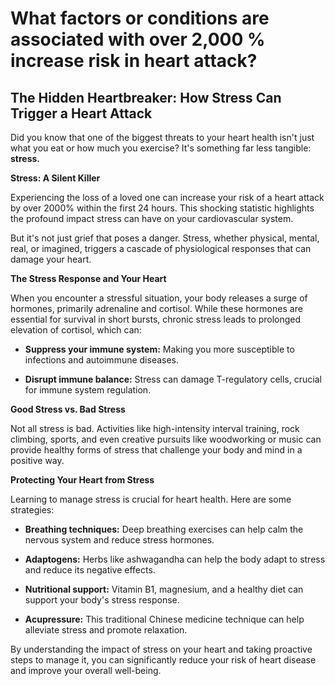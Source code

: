 # What factors or conditions are associated with over 2,000 % increase risk in heart attack?

## The Hidden Heartbreaker: How Stress Can Trigger a Heart Attack

Did you know that one of the biggest threats to your heart health isn't just what you eat or how much you exercise? It's something far less tangible: **stress.**

**Stress: A Silent Killer**

Experiencing the loss of a loved one can increase your risk of a heart attack by over 2000% within the first 24 hours. This shocking statistic highlights the profound impact stress can have on your cardiovascular system.

But it's not just grief that poses a danger. Stress, whether physical, mental, real, or imagined, triggers a cascade of physiological responses that can damage your heart.

**The Stress Response and Your Heart**

When you encounter a stressful situation, your body releases a surge of hormones, primarily adrenaline and cortisol. While these hormones are essential for survival in short bursts, chronic stress leads to prolonged elevation of cortisol, which can:

- **Suppress your immune system:** Making you more susceptible to infections and autoimmune diseases.

- **Disrupt immune balance:** Stress can damage T-regulatory cells, crucial for immune system regulation.

**Good Stress vs. Bad Stress**

Not all stress is bad. Activities like high-intensity interval training, rock climbing, sports, and even creative pursuits like woodworking or music can provide healthy forms of stress that challenge your body and mind in a positive way.

**Protecting Your Heart from Stress**

Learning to manage stress is crucial for heart health. Here are some strategies:

- **Breathing techniques:** Deep breathing exercises can help calm the nervous system and reduce stress hormones.

- **Adaptogens:** Herbs like ashwagandha can help the body adapt to stress and reduce its negative effects.

- **Nutritional support:** Vitamin B1, magnesium, and a healthy diet can support your body's stress response.

- **Acupressure:** This traditional Chinese medicine technique can help alleviate stress and promote relaxation.

By understanding the impact of stress on your heart and taking proactive steps to manage it, you can significantly reduce your risk of heart disease and improve your overall well-being.